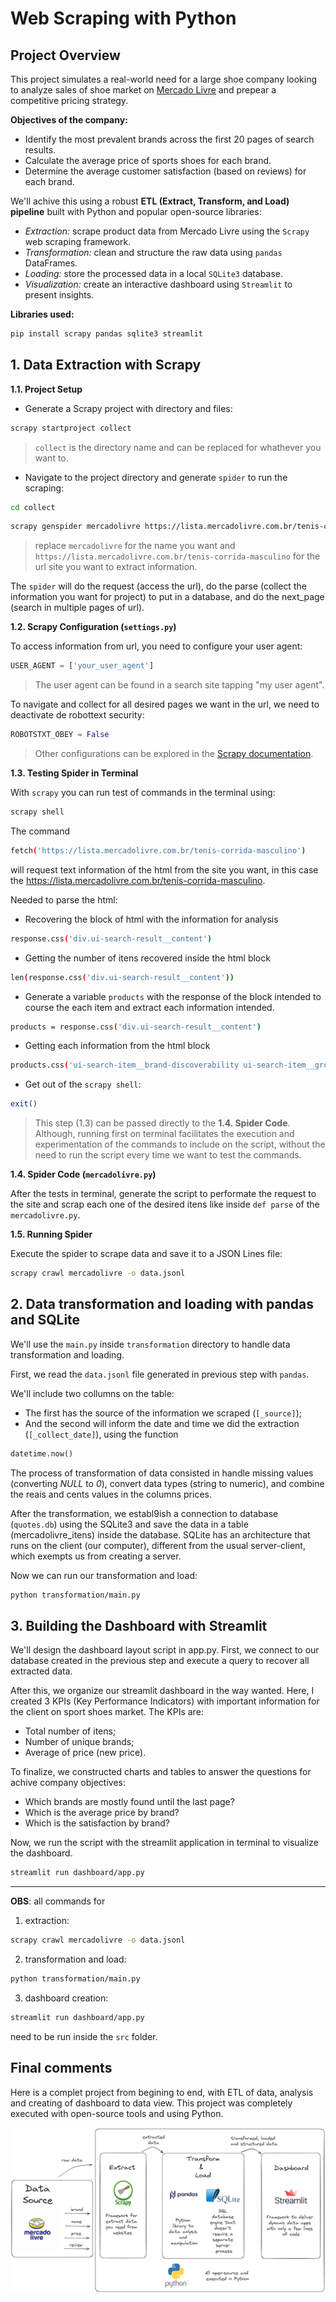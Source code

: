 # Web Scraping with Python

## Project Overview

This project simulates a real-world need for a large shoe company looking to analyze sales of shoe market on [Mercado Livre](https://lista.mercadolivre.com.br/tenis-corrida-masculino) and prepear a competitive pricing strategy.

**Objectives of the company:**

- Identify the most prevalent brands across the first 20 pages of search results.
- Calculate the average price of sports shoes for each brand.
- Determine the average customer satisfaction (based on reviews) for each brand.

We'll achive this using a robust **ETL (Extract, Transform, and Load) pipeline** built with Python and popular open-source libraries:

- *Extraction:* scrape product data from Mercado Livre using the `Scrapy` web scraping framework.
- *Transformation:* clean and structure the raw data using `pandas` DataFrames.
- *Loading:* store the processed data in a local `SQLite3` database.
- *Visualization:* create an interactive dashboard using `Streamlit` to present insights.

**Libraries used:**
```bash
pip install scrapy pandas sqlite3 streamlit
```

## 1. Data Extraction with Scrapy

**1.1. Project Setup**

- Generate a Scrapy project with directory and files:
```bash
scrapy startproject collect
```
> `collect` is the directory name and can be replaced for whathever you want to.

- Navigate to the project directory and generate `spider` to run the scraping:
```bash
cd collect
```
```bash
scrapy genspider mercadolivre https://lista.mercadolivre.com.br/tenis-corrida-masculino
```
> replace `mercadolivre` for the name you want and `https://lista.mercadolivre.com.br/tenis-corrida-masculino` for the url site you want to extract information.

The `spider` will do the request (access the url), do the parse (collect the information you want for project) to put in a database, and do the next_page (search in multiple pages of url).

**1.2. Scrapy Configuration (`settings.py`)**

To access information from url, you need to configure your user agent:
```python
USER_AGENT = ['your_user_agent']
```
>The user agent can be found in a search site tapping "my user agent".

To navigate and collect for all desired pages we want in the url, we need to deactivate de robottext security:
```python
ROBOTSTXT_OBEY = False
```

> Other configurations can be explored in the [Scrapy documentation](https://docs.scrapy.org/en/latest/).

**1.3. Testing Spider in Terminal**

With `scrapy` you can run test of commands in the terminal using:
```bash
scrapy shell
```

The command
```bash
fetch('https://lista.mercadolivre.com.br/tenis-corrida-masculino')
```
will request text information of the html from the site you want, in this case the https://lista.mercadolivre.com.br/tenis-corrida-masculino.


Needed to parse the html:
- Recovering the block of html with the information for analysis
```bash
response.css('div.ui-search-result__content')
```

- Getting the number of itens recovered inside the html block
```bash
len(response.css('div.ui-search-result__content'))
```

- Generate a variable `products` with the response of the block intended to course the each item and extract each information intended.
```bash
products = response.css('div.ui-search-result__content')
```

- Getting each information from the html block
```bash
products.css('ui-search-item__brand-discoverability ui-search-item__group__element::text').get()
```

- Get out of the `scrapy shell`:
```bash
exit()
```

> This step (1.3) can be passed directly to the **1.4. Spider Code**. Although, running first on terminal facilitates the execution and experimentation of the commands to include on the script, without the need to run the script every time we want to test the commands.

**1.4. Spider Code (`mercadolivre.py`)**

After the tests in terminal, generate the script to performate the request to the site and scrap each one of the desired itens like inside `def parse` of the `mercadolivre.py`.

**1.5. Running Spider**

Execute the spider to scrape data and save it to a JSON Lines file:
```bash
scrapy crawl mercadolivre -o data.jsonl
```

## 2. Data transformation and loading with pandas and SQLite

We'll use the `main.py` inside `transformation` directory to handle data transformation and loading.

First, we read the `data.jsonl` file generated in previous step with `pandas`.

We'll include two collumns on the table:
- The first has the source of the information we scraped (`[_source]`);
- And the second will inform the date and time we did the extraction (`[_collect_date]`), using the function 
```python
datetime.now()
```

The process of transformation of data consisted in handle missing values (converting *NULL* to *0*), convert data types (string to numeric), and combine the reais and cents values in the columns prices.

After the transformation, we establ9ish a connection to database (`quotes.db`) using the SQLite3 and save the data in a table (mercadolivre_itens) inside the database. SQLite has an architecture that runs on the client (our computer), different from the usual server-client, which exempts us from creating a server.

Now we can run our transformation and load:
```bash
python transformation/main.py
```

## 3. Building the Dashboard with Streamlit

We'll design the dashboard layout script in app.py. First, we connect to our database created in the previous step and execute a query to recover all extracted data.

After this, we organize our streamlit dashboard in the way wanted.
Here, I created 3 KPIs (Key Performance Indicators) with important information for the client on sport shoes market.
The KPIs are:
- Total number of itens;
- Number of unique brands;
- Average of price (new price).

To finalize, we constructed charts and tables to answer the questions for achive company objectives:
- Which brands are mostly found until the last page?
- Which is the average price by brand?
- Which is the satisfaction by brand?

Now, we run the script with the streamlit application in terminal to visualize the dashboard.
```bash
streamlit run dashboard/app.py
```
---------------------------------------------------------------------
**OBS**: all commands for
1. extraction:
```bash
scrapy crawl mercadolivre -o data.jsonl
```
2. transformation and load:
```bash
python transformation/main.py
```
3. dashboard creation:
```bash
streamlit run dashboard/app.py
```
need to be run inside the `src` folder.

## Final comments

Here is a complet project from begining to end, with ETL of data, analysis and creating of dashboard to data view. This project was completely executed with open-source tools and using Python.

![all tools used in the project](workflow.png)
